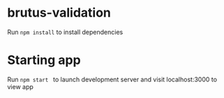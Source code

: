 # brutus-validation
Run ```npm install``` to install dependencies

# Starting app
Run ```npm start ``` to launch development server and visit localhost:3000 to view app
